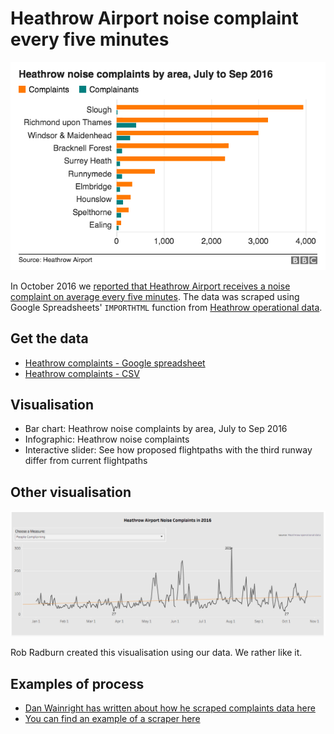 # Heathrow Airport noise complaint every five minutes

![](https://github.com/BBC-Data-Unit/Heathrow-noise/blob/master/Heathrow%20noise%20complaints%20by%20area.png)

In October 2016 we [reported that Heathrow Airport receives a noise complaint on average every five minutes](http://www.bbc.co.uk/news/uk-england-37803205). The data was scraped using Google Spreadsheets' `IMPORTHTML` function from [Heathrow operational data](http://heathrowoperationaldata.com/).

## Get the data

* [Heathrow complaints - Google spreadsheet](https://docs.google.com/spreadsheets/d/1H2en8RdcFiQKvsHr_-uOEN7IOHGV9k_NObOXHl2NtQs/edit#gid=0)
* [Heathrow complaints - CSV](https://github.com/BBC-Data-Unit/Heathrow-noise/blob/master/Heathrow%20complaints%20-%202016.csv)

## Visualisation

* Bar chart: Heathrow noise complaints by area, July to Sep 2016
* Infographic: Heathrow noise complaints
* Interactive slider: See how proposed flightpaths with the third runway differ from current flightpaths 

## Other visualisation

![](https://raw.githubusercontent.com/BBC-Data-Unit/Heathrow-noise/master/heathrow%20airport%20noise%20complaints%202016.png)

Rob Radburn created this visualisation using our data. We rather like it.

## Examples of process

* [Dan Wainright has written about how he scraped complaints data here](https://onlinejournalismblog.com/2016/11/29/how-the-bbc-england-data-unit-scraped-airport-noise-complaints/)
* [You can find an example of a scraper here](https://docs.google.com/spreadsheets/d/14jCnRgxzbdYL3nTTn5ahShALV_lNhPdpB8NxYt5gPoY/pubhtml)
